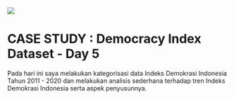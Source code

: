 <img src="https://cloudonair.withgoogle.com/api/assets?path=/gs/gweb-gc-gather-production.appspot.com/files/AAANsUkbI2YbsqU6Bp1LcvnTIWxmAq6YqKBMPAvzRKafVXz5e-Hos1u6U93-GznMChWoAxrPPcUsBMmBk23BZr0mS2M.1Kj-bx3ECiOPV4Jg">

# CASE STUDY : Democracy Index Dataset - Day 5<br>
Pada hari ini saya melakukan kategorisasi data Indeks Demokrasi Indonesia Tahun 2011 - 2020 dan melakukan analisis sederhana terhadap tren Indeks Demokrasi Indonesia serta aspek penyusunnya.